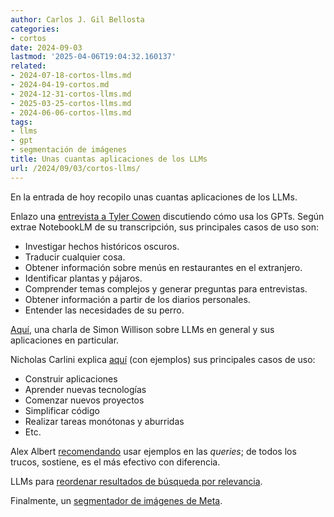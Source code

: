 ```yaml
---
author: Carlos J. Gil Bellosta
categories:
- cortos
date: 2024-09-03
lastmod: '2025-04-06T19:04:32.160137'
related:
- 2024-07-18-cortos-llms.md
- 2024-04-19-cortos.md
- 2024-12-31-cortos-llms.md
- 2025-03-25-cortos-llms.md
- 2024-06-06-cortos-llms.md
tags:
- llms
- gpt
- segmentación de imágenes
title: Unas cuantas aplicaciones de los LLMs
url: /2024/09/03/cortos-llms/
---
```


En la entrada de hoy recopilo unas cuantas aplicaciones de los LLMs.

Enlazo una [entrevista a Tyler Cowen](https://www.youtube.com/watch?v=5JZtPE8LU-4) discutiendo cómo usa los GPTs. Según extrae NotebookLM de su transcripción, sus principales casos de uso son:

- Investigar hechos históricos oscuros.
- Traducir cualquier cosa.
- Obtener información sobre menús en restaurantes en el extranjero.
- Identificar plantas y pájaros.
- Comprender temas complejos y generar preguntas para entrevistas.
- Obtener información a partir de los diarios personales.
- Entender las necesidades de su perro.

[Aquí](https://simonwillison.net/2023/Aug/27/wordcamp-llms/), una charla de Simon Willison sobre LLMs en general y sus aplicaciones en particular.

Nicholas Carlini explica [aquí](https://nicholas.carlini.com/writing/2024/how-i-use-ai.html) (con ejemplos) sus principales casos de uso:

- Construir aplicaciones
- Aprender nuevas tecnologías
- Comenzar nuevos proyectos
- Simplificar código
- Realizar tareas monótonas y aburridas
- Etc.

Alex Albert [recomendando](https://x.com/alexalbert__/status/1824136151701360756) usar ejemplos en las _queries_; de todos los trucos, sostiene, es el más efectivo con diferencia.

LLMs para [reordenar resultados de búsqueda por relevancia](https://x.com/dzhng/status/1822380811372642378).

Finalmente, un [segmentador de imágenes de Meta](https://ai.meta.com/blog/segment-anything-2/).